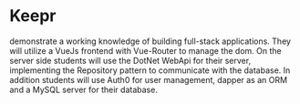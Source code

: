 # Keepr

demonstrate a working knowledge of building full-stack applications. They will utilize a VueJs frontend with Vue-Router to manage the dom. On the server side students will use the DotNet WebApi for their server, implementing the Repository pattern to communicate with the database. In addition students will use Auth0 for user management, dapper as an ORM and a MySQL server for their database.

